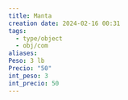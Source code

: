 ```yaml
---
title: Manta
creation date: 2024-02-16 00:31
tags:
  - type/object
  - obj/com
aliases: 
Peso: 3 lb
Precio: "50"
int_peso: 3
int_precio: 50
---
```


